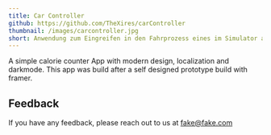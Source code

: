 ```yaml
---
title: Car Controller
github: https://github.com/TheXires/carController
thumbnail: /images/carcontroller.jpg
short: Anwendung zum Eingreifen in den Fahrprozess eines im Simulator autonomen fahrenden Autos im Rahmen einer Projektarbeit.
---
```


A simple calorie counter App with modern design, localization and darkmode. This app was build
after a self designed prototype build with framer.

## Feedback

If you have any feedback, please reach out to us at fake@fake.com

